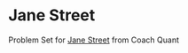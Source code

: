 # Jane Street

Problem Set for [Jane Street](https://www.coachquant.com/jane-street) from Coach Quant

